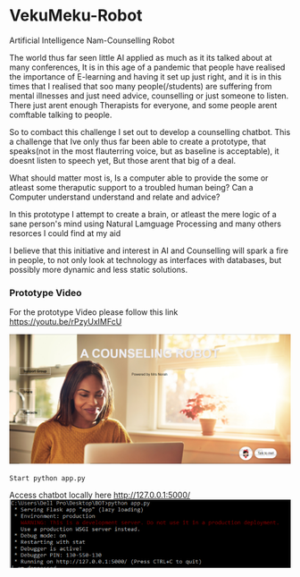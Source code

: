 # VekuMeku-Robot
Artificial Intelligence Nam-Counselling Robot

The world thus far seen little AI applied as much as it its talked about at many conferences, It is in this age of a pandemic that people have realised the 
importance of E-learning and having it set up just right, and it is in this times that I realised that soo many people(/students) are suffering from mental illnesses and 
just need advice, counselling or just someone to listen. There just arent enough Therapists for everyone, and some people arent comftable talking to people.

So to combact this challenge I set out to develop a counselling chatbot. This a challenge that Ive only thus far been able to create a prototype, that speaks(not in the most flauterring voice, but as baseline is acceptable), it doesnt listen to speech yet, But those arent that big of a deal. 

What should matter most is, Is a computer able to provide the some or atleast some theraputic support to a troubled human being? Can a Computer understand understand and relate and advice?

In this prototype I attempt to create a brain, or atleast the mere logic of a sane person's mind using Natural Lamguage Processing and many others resorces I could find at my aid

I believe that this initiative and interest in AI and Counselling will spark a fire in people, to not only look at technology as interfaces with databases, but possibly more dynamic and less static solutions.

### Prototype Video
For the prototype Video please follow this link https://youtu.be/rPzyUxIMFcU

![Alt text](screenshoots/main.PNG)



````md
Start python app.py
````
Access chatbot locally here http://127.0.0.1:5000/
![Alt text](screenshoots/run.PNG)
